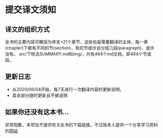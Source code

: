 # 提交译文须知


## 译文的组织方式
全书的主要内容可概括为序言+21个章节，这些也是需要翻译的主体，每一章(chapter)下都有不同的节(section)，有的节或许会分成几段(paragraph)，或许没有。
src/下除去SUMMARY.md和img/，共有464个md文档，即464个节或段。


## 更新日志
- 从2020/06/04开始，每7天进行一次翻译内容的更新说明。
- 其余部分随时更新且不做说明


## 如果你还没有这本书...
非常抱歉，本项目不提供有关此书的下载链接。不过我本人提供一个分享学习资料的[网站](https://salttiger.com/about/)